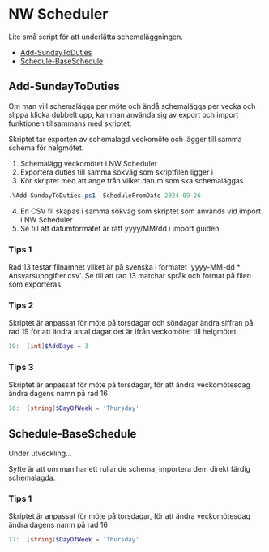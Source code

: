# NW Scheduler

Lite små script för att underlätta schemaläggningen.

- [Add-SundayToDuties](#Add-SundayToDuties)
- [Schedule-BaseSchedule](#Schedule-BaseSchedule)

<a id="Add-SundayToDuties"></a>
## Add-SundayToDuties
Om man vill schemalägga per möte och ändå schemalägga per vecka och slippa klicka dubbelt upp, kan man använda sig av export och import funktionen tillsammans med skriptet.

Skriptet tar exporten av schemalagd veckomöte och lägger till samma schema för helgmötet.

1. Schemalägg veckomötet i NW Scheduler
2. Exportera duties till samma sökväg som skriptfilen ligger i
3. Kör skriptet med att ange från vilket datum som ska schemaläggas
``` powershell
.\Add-SundayToDuties.ps1 -ScheduleFromDate 2024-09-26
```
4. En CSV fil skapas i samma sökväg som skriptet som används vid import i NW Scheduler
5. Se till att datumformatet är rätt yyyy/MM/dd i import guiden

### Tips 1
Rad 13 testar filnamnet vilket är på svenska i formatet 'yyyy-MM-dd * Ansvarsuppgifter.csv'. Se till att rad 13 matchar språk och format på filen som exporteras.

### Tips 2
Skriptet är anpassat för möte på torsdagar och söndagar ändra siffran på rad 19 för att ändra antal dagar det är ifrån veckomötet till helgmötet.
``` powershell
19:  [int]$AddDays = 3
```

### Tips 3
Skriptet är anpassat för möte på torsdagar, för att ändra veckomötesdag ändra dagens namn på rad 16
``` powershell
16:  [string]$DayOfWeek = 'Thursday'
```


<a id="Schedule-BaseSchedule"></a>
## Schedule-BaseSchedule
Under utveckling...

Syfte är att om man har ett rullande schema, importera dem direkt färdig schemalagda.

### Tips 1
Skriptet är anpassat för möte på torsdagar, för att ändra veckomötesdag ändra dagens namn på rad 16
``` powershell
17:  [string]$DayOfWeek = 'Thursday'
```
